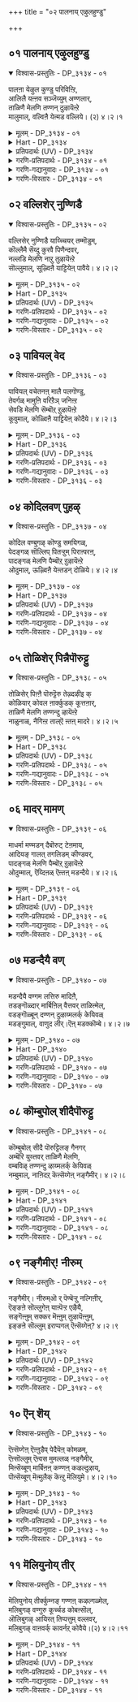 +++
title = "०२ पालनाय् एऴुलहुण्डु"

+++


## ०१ पालनाय् एऴुलहुण्डु

<details open><summary>विश्वास-प्रस्तुतिः - DP_३१३४ - ०१</summary>

पालऩा येऴुल कुण्डु परिविऩ्ऱि,  
आलिलै यऩ्ऩव सञ्जॆय्युम् अण्णलार्,  
ताळिणै मेलणि तण्णन् दुऴायॆऩ्ऱे  
मालुमाल्, वल्विऩै येऩ्मड वल्लिये। (२) ४।२।१
</details>

<details><summary>मूलम् - DP_३१३४ - ०१</summary>

पालऩा येऴुल कुण्डु परिविऩ्ऱि,  
आलिलै यऩ्ऩव सञ्जॆय्युम् अण्णलार्,  
ताळिणै मेलणि तण्णन् दुऴायॆऩ्ऱे  
मालुमाल्, वल्विऩै येऩ्मड वल्लिये। (२) ४।२।१
</details>

<details><summary>Hart - DP_३१३४</summary>

Her mother says,  
“He swallowed all the seven worlds  
and slept on a banyan leaf without any worries  
when he was a baby:  
My innocent vine-like daughter  
is fascinated with the thulasi garland  
that adorns his two feet and wants it—  
how can she get it? Surely, I must have bad karma:  
What can I do to make my daughter happy?”
</details>

<details><summary>प्रतिपदार्थः (UV) - DP_३१३४</summary>

**पालऩ् आय्** = सिऱु कुऴन्दैयाय्; **एऴ् उलगु उण्डु** = एऴुलगङ्गळैयुम् उण्डु; **परिवु इऩ्ऱि** = ऎळिदागअनायासमाग; **आलिलै** = आलन्दळिरिले; **अऩ्ऩवसम् सॆय्युम्** = उण्डदुक्कु ईडागक् किडक्कुम्; **अण्णलार्** = पॆरुमाऩिऩ्; **ताळ् इणै मेल्** = इरण्डु तिरुवडिगळिऩ् मेल्; **अणि तण्** = अणिन्द कुळिर्न्द; **अम् तुऴाय्** = अऴगिय तुळसियै; **ऎऩ्ऱे** = पॆऱ वेण्डुम् ऎऩ्ऱे; **मालुमाल्** = मयङ्गि निऩ्ऱाळ्; **मड वल्लिये** = वल्लिक् कॊडि पोऩ्ऱ ऎऩ्मगळ्; **वल्विऩैयेऩ्** = इप्पडि इवळैक् काण ऎऩ्ऩ पाबम् सॆय्देऩो ऎऩ्गिऱाळ् तायार्
</details>

<details><summary>गरणि-प्रतिपदार्थः - DP_३१३४ - ०१</summary>

पालन् आय् = हसुगूसागि, एऱ् उलहुउण्डु = ऎळुलोकगळन्नू कबळिसि, परिवु इन्ऱि = याव बगॆय कष्टवू इल्लदॆ \(ऎच्चरविल्लदन्तॆ\), आल् इलै= आलद ऎलॆय मेलॆ, अन्नवशम् = योगनिद्दॆयन्नु, शॆय्युम् = माडुत्तिरुव, अण्णलार् = स्वामिय, ताळ् इणै = ऎरडु पादगळ, मेल् अणि= मेलॆ मुडिसिद, तण् = तम्पाद, अम् = सॊबगिन, तुऴाय् ऎन्ऱे = तुलसि ऎन्तले, मालुमाल् = व्यामोहगॊळ्ळुत्ताळॆ, अय्यो, वल् विनैयेन् = कडुपापिष्ठळे, मडवल्लिये = युवकळाद मगळे. 
</details>

<details><summary>गरणि-गद्यानुवादः - DP_३१३४ - ०१</summary>

अय्यो युवकळाद मगळु, हसुगूसागि एळु लोकगळन्नु कबळिसि, याव बगॆय कष्टवू इल्लदन्तॆ आलद ऎलॆय मेलॆ योगनिद्दॆयन्नु माडुत्तिरुव स्वामिय ऎरडु पादगळ मेलॆ मुडिसिद तम्पाद सॊबगिन तुलसि ऎन्तले व्यामोहगॊण्डिद्दाळॆ. 
</details>

<details><summary>गरणि-विस्तारः - DP_३१३४ - ०१</summary>

ई तिरुवाय् मॊऴियल्लि आळ्वाररदु नायकी भाव. अवर नायकनु सर्वेश्वर. यौवन तुम्बिद सुन्दरयुवतियागि आळ्वाररु भगवन्तनल्लि अतिशयवाद व्यामोहगॊण्डिद्दारॆ. तन्न नायकनिन्द अगलि, अवनॊडनॆ मत्तॆ कूडिकॊळ्ळुवुदक्कागि हम्बलिसुत्तिद्दाळॆ ’नायकि’ अल्लदॆ, तन्न नायकन तिरुवडिगळल्लि मुडिसिद तुलसिय हारक्कागि कातरळागिद्दाळॆ.

भगवन्तनु सर्वरक्षकनष्टॆ. महाप्रळय बन्दाग ऎल्लवू सरवनाशवागदन्तॆ इडिय सृष्टियन्नॆल्ला ऒट्टागि कबळिसि, अदन्नु बीजरूपदल्लि तन्न हॊट्टॆयल्लिट्टु रक्षिसुत्तानॆ. मत्तॆ सृष्टिसमय बरुववरॆगू तानॊन्दु हसुगूसागि, निर्लिप्ततॆयिन्द, ऒन्दु आलद ऎलॆय मेलॆ मलगि योगनिद्दॆयल्लिरुत्तानॆ. इन्थ अद्भुतकारियाद भगवन्तनन्नु ऒम्मनदिन्द आश्रयिसबेकु. अवन तिरुवडिगळ प्रसादवन्नुअदर फलवागि पडॆदुकॊळ्ळबेकु. इदु आळ्वारर आशय. 

तायि हेळुत्ताळॆ- महाप्रळयदल्लि, एळुलोकगळन्नू ऒट्टागि कबळिसि, अपार जलराशियल्लि ऒन्दु आलदॆलॆयमेलॆ हसुगूसागि निद्रिसुववन तिरुवडिगळ मेलॆ अलङ्करिसिरुव तुलसियहारक्कागि युवतियाद नन्न मगळु हम्बलिसुत्तिद्दाळल्ल\! अवळ आशॆगॆ एनॆन्नोण\!
</details>

## ०२ वल्लिशेर् नुण्णिडै

<details open><summary>विश्वास-प्रस्तुतिः - DP_३१३५ - ०२</summary>

वल्लिसेर् नुण्णिडै याय्च्चियर् तम्मॊडुम्,  
कॊल्लैमै सॆय्दु कुरवै पिणैन्दवर्,  
नल्लडि मेलणि नाऱु तुऴायॆऩ्ऱे  
सॊल्लुमाल्, सूऴ्विऩै याट्टियेऩ् पावैये। ४।२।२
</details>

<details><summary>मूलम् - DP_३१३५ - ०२</summary>

वल्लिसेर् नुण्णिडै याय्च्चियर् तम्मॊडुम्,  
कॊल्लैमै सॆय्दु कुरवै पिणैन्दवर्,  
नल्लडि मेलणि नाऱु तुऴायॆऩ्ऱे  
सॊल्लुमाल्, सूऴ्विऩै याट्टियेऩ् पावैये। ४।२।२
</details>

<details><summary>Hart - DP_३१३५</summary>

Her mother says,  
“The lord dances the kuravai dance  
with cowherd girls with thin vine-like waists  
and plays mischievously with them:  
My beautiful doll-like daughter  
says that she wants the fragrant pretty thulasi garland  
that adorns his divine feet:  
I have done bad karma  
and do not realize that he is the almighty  
and his garland is not easy to get:  
What can I do?”
</details>

<details><summary>प्रतिपदार्थः (UV) - DP_३१३५</summary>

**वल्लि सेर्** = कॊडि पोऩ्ऱ; **नुण् इडै** = नुण्णिय इडैयुडैय; **आय्च्चियर् तम्मॊडुम्** = आय्च्चियर्गळोडु कूडि; **कॊल्लैमै** = वरम्बु कडन्द सॆयल्गळै; **सॆय्दु** = सॆय्दु; **कुरवै** = कुरवैक् कूत्ताडिय; **पिणैन्दवर्** = कण्णऩिऩ्; **नल् अडि मेल्** = अऴगिय तिरुवडिगळिऩ् मीदु सात्तिऩ; **अणि नाऱु** = मणम् कमऴुम्; **तुऴाय् ऎऩ्ऱे** = तिरुत्तुऴाय् ऎऩ्ऱे; **सॊल्लुमाल्** = सॊल्लुगिऱाळ्; **सूऴ् विऩैयाट्टियेऩ्** = तीविऩैयैयुडैय ऎऩ्; **पावैये** = पदुमै पोऩ्ऱ पॆण्णाऩवळ्
</details>

<details><summary>गरणि-प्रतिपदार्थः - DP_३१३५ - ०२</summary>

वल्लिशेर् = बळ्ळियन्तॆ \(बळुकुव\), नुण् = अति सण्ण, इडै = नडुवुळ्ळ, आच्चियर् तम्मॊडुम् = गॊल्लतियरॊडनॆ, कॊल्लिमै शॆय्दु = हद्दुमीरिद चेष्टॆगळन्नु माडि, कुरवै पिणैन्दवर् = रासक्रीडॆयन्नाडिदवन, नल् अडिमेल् = सॊबगिन \(ऒळ्ळॆय\) तिरुवडिगळ मेलॆ, अणि = तॊडिसिरुव \(अलङ्करिसिरुव\), नाऱु = परिमळ तुम्बिद, तुऴाय् ऎन्ऱे = तुलसि ऎन्तले, शॊल्लुम् = हेळुत्ताळॆ, आल् = अय्यो, शूळ् विनैयाट्टियेन् = अपरिमितवाद पापगळन्नु माडिदवळाद नन्न, पावैये = मगळे. 
</details>

<details><summary>गरणि-गद्यानुवादः - DP_३१३५ - ०२</summary>

अपरिमितवाद पापगळन्नु माडिदवळाद नन्न मगळु, बळ्ळियन्तॆ बळुकुव अतिसण्ण नडुवुळ्ळ गॊल्लतियरॊडनॆ हद्दु मीरिद चेष्टॆगळन्नु माडि, रासक्रीडॆयनाडिदवन ऒळ्ळॆय तिरुवडिगळ मेलॆ अलङ्करिसिरुव परिमळ तुम्बिद तुलसि ऎन्तले हेळुत्ताळॆ, अय्यो\! 
</details>

<details><summary>गरणि-विस्तारः - DP_३१३५ - ०२</summary>

इल्लि भगवन्तन श्रीकृष्णावतारद ऎरडु आश्चर्यकर प्रसङ्गगळन्नु हेळलागुत्तदॆ. 

श्रीकृष्णनु नन्दगोकुलदल्लि बॆळॆदद्दु अवनु हन्नॊन्दु वर्षवयस्सिनवरॆगॆ मात्र. अष्टरल्ले अवनु नाना अतिमानुषकार्यगळन्नु नडॆसि ऎल्लरन्नू बॆरगुगॊळिसिदनु. अवुगळल्लि, तन्न अत्याकर्षकतॆयिन्दलू, मधुरवाद वेणुनाददिन्दलू गोकुलद स्त्रीयरन्नु व्यामोहगॊळ्ळुवन्तॆ माडिद्दु. अवन वेणुनादवन्नु केळिद कूडले अवरु माडुत्तिद्द कार्यगळन्नु अल्लल्लिगे कैबिट्टु, यार अङ्कॆगू जग्गदॆ, वेणुनाद बन्द कडॆगॆ अवरॆल्लरू धाविसुत्तिद्दद्दु ऒन्दु. ऒन्दु शरत्कालद हुण्णिमॆय रात्रि सुन्दरवाद बॆळदिङ्गळल्लि तन्न मनमोहक वेणुगानदिन्द नन्दगोकुलद गॊल्लयुवतियरन्नॆल्ला आकर्षिसि, ऊर हॊरगण बयलिनल्लिसेरुवन्तॆ माडिदनु. बळिक, ऒब्बॊब्ब गॊल्लतियॊडनॆ ऒब्बॊब्ब कृष्णनागि निन्तु, आनन्ददिन्द अवरॆल्ल मैमरॆतु कुणिदाडुवन्तॆ माडि, रासक्रीडॆयन्नाडिद्दु ऎरडनॆय प्रसङ्ग. 

तायि हेळुत्ताळॆ- नन्न मगळु श्रीकृष्णावतारियागि आश्चर्यकर कार्यगळन्नु नडॆसिद सर्वेश्वरनल्लि अतिशयवागि व्यामोहगॊण्डिद्दाळॆ. अवन पवित्रतिरुवडिगळिगॆ मुडिसिरुव परिमळ तुम्बिद तुलसिय हारक्कागि परितपिसुत्तिद्दाळॆ, अय्यो.
</details>

## ०३ पावियल् वेद

<details open><summary>विश्वास-प्रस्तुतिः - DP_३१३६ - ०३</summary>

पावियल् वचेतनऩ् मालै पलगॊण्डु,  
तेवर्गळ् मामुऩि वरिऱैञ् जनिऩ्ऱ  
सेवडि मेलणि सॆम्बॊऱ् ऱुऴायॆऩ्ऱे  
कूवुमाल्, कोळ्विऩै याट्टियेऩ् कोदैये। ४।२।३
</details>

<details><summary>मूलम् - DP_३१३६ - ०३</summary>

पावियल् वचेतनऩ् मालै पलगॊण्डु,  
तेवर्गळ् मामुऩि वरिऱैञ् जनिऩ्ऱ  
सेवडि मेलणि सॆम्बॊऱ् ऱुऴायॆऩ्ऱे  
कूवुमाल्, कोळ्विऩै याट्टियेऩ् कोदैये। ४।२।३
</details>

<details><summary>Hart - DP_३१३६</summary>

Her mother says,  
“He measured the world with his feet  
as the gods and the wise sages worshiped him,  
chanting the Vedas and adorning him with many fresh garlands:  
My daughter, wearing a garland in her hair,  
worries and says, ‘Get me the pure thulasi garland  
precious as gold that adorns the divine feet of the highest lord:’  
I have done bad karma to see my daughter worry like this:  
What can I do?”
</details>

<details><summary>प्रतिपदार्थः (UV) - DP_३१३६</summary>

**पा इयल्** = सन्दङ्गळुडऩ् कूडिऩ; **वेद नल्** = वेदङ्गळागिऱ नल्ल; **पल मालै कॊण्डु** = पल मालैगळैक् कॊण्डु; **तेवर्गळ् मा मुऩिवर्** = तेवर्गळुम् मुऩिवर्गळुम्; **इऱैञ्ज** = तुदिक्कुम्बडि उलगळन्द पॆरुमाऩै; **निऩ्ऱ** = निऩ्ऱ; **सेवडिमेल्** = तिरुवडिगळिऩ् मेल्; **अणि सॆम्** = अणिन्द सिवन्द; **पॊऩ्** = पॊऩ् पोऩ्ऱ; **तुऴाय् ऎऩ्ऱे** = तिरुत्तुऴाय् ऎऩ्ऱु; **कूवुमाल् कोळ्** = सॊल्लिये कूवुगिऩ्ऱाळ्; **विऩैयाट्टियेऩ्** = वलिय पाबत्तैप् पण्णिऩवळाऩ; **कोदैये** = ऎऩ्ऩुडैय सिऱन्द कून्दलैयुडैय पॆण्
</details>

<details><summary>गरणि-प्रतिपदार्थः - DP_३१३६ - ०३</summary>

पा इयल् = गानक्कॆ हॊन्दिकॊण्डिरुव \(छन्दो बद्धवाद\), वेदम् = वेदगळ, नल् पलमालै = उत्तमवाद हलवारु मालॆगळन्नु, कॊण्डु = बळसुत्ता, शेवर् हळ् = देवतॆगळु, मामुनिवर् = महर्षिगळू, इऱैञ्ज निन्ऱ = स्तुतिसुत्तिरुववन, शे अडि मेल् = सुन्दरवाद तिरुवडिगळ मेलॆ, अणि = मुडिसिरुव, शॆम् पॊन् = अपरञ्जि चिन्नदन्थ, तुऴाय् ऎन्ऱे = तुलसि ऎन्तले, कूवुम् = कूगिहेळुत्ताळॆ, आल् = अय्यो, कोळ् विनैयाट्टियेन् = प्रबल पापगळन्नु माडिदवळाद नन्न, कोदैये = \(सुन्दरवाद कूदलुळ्ळ\) मगळे. 
</details>

<details><summary>गरणि-गद्यानुवादः - DP_३१३६ - ०३</summary>

गानक्कॆ हॊन्दिकॊण्डिरुव \(छन्दोबद्धवाद\) वेदगळ उत्तमवाद हलवारु मालॆगळन्नु बळसिकॊण्डु, देवतॆगळू महर्षिगळू स्तुतिसुत्तिरुववन सुन्दरवाद तिरुवडिगळ मेलॆ मुडिसिरुव अपरञ्जि चिन्नदन्थ तुलसि ऎन्तले, प्रबलपातकगळन्नु माडिदवळाद नन्न मगळु \(सुन्दरवाद तलॆगूदलुळ्ळवळु\) कूगुत्ताळल्ल, अय्यो. 
</details>

<details><summary>गरणि-विस्तारः - DP_३१३६ - ०३</summary>

सर्वेश्वरनु पाल्गडलल्लि शेषनन्नु हासुगॆयागि माडिकॊण्डु, लक्ष्मीदेवियिन्द नित्यकैङ्कर्य माडिसिकॊण्डु पवडिसिरुव विभवावतारिय विवरणॆ इल्लि बरुत्तदॆ. 

तायि हेळुत्ताळॆ- सुन्दरवाद उद्दवाद तलॆगूदलुळ्ळ नन्न ऎळॆय हरॆयद मगळु ब्रह्मादि देवतॆगळिन्द नारदादि महर्षिगळिन्दलू प्रतिदिनवू पूजिसि स्तुतिसल्पडुव सर्वेश्वरन तिरुवडिगळिगॆ समर्पिसिरुव तुलसिय हारबेकॆन्दु परितपिसुत्तिद्दाळॆ, अय्यो.
</details>

## ०४ कोदिलवण् पुहऴ्

<details open><summary>विश्वास-प्रस्तुतिः - DP_३१३७ - ०४</summary>

कोदिल वण्बुगऴ् कॊण्डु समयिगळ्,  
पेदङ्गळ् सॊल्लिप् पितऱ्ऱुम् पिराऩ्परऩ्,  
पादङ्गळ् मेलणि पैम्बॊऱ् ऱुऴायॆऩ्ऱे  
ओदुमाल्, ऊऴ्विऩै येऩ्तडन् दोळिये। ४।२।४
</details>

<details><summary>मूलम् - DP_३१३७ - ०४</summary>

कोदिल वण्बुगऴ् कॊण्डु समयिगळ्,  
पेदङ्गळ् सॊल्लिप् पितऱ्ऱुम् पिराऩ्परऩ्,  
पादङ्गळ् मेलणि पैम्बॊऱ् ऱुऴायॆऩ्ऱे  
ओदुमाल्, ऊऴ्विऩै येऩ्तडन् दोळिये। ४।२।४
</details>

<details><summary>Hart - DP_३१३७</summary>

Her mother says,  
“My daughter who has beautiful round arms says always,  
‘Bring me the fresh thulasi garland  
precious as gold on the feet of the highest lord  
whose devotees praise his faultless fame,  
prattling on about the many differences that other religions have:’  
I have done bad karma: What can I do?”
</details>

<details><summary>प्रतिपदार्थः (UV) - DP_३१३७</summary>

**कोदु इल** = कुऱ्ऱमऱ्ऱ; **वण् पुगऴ्** = सिऱन्द कुणङ्गळै; **कॊण्डु** = कॊण्डु; **समयिगळ्** = समयवादिगळ्; **पेदङ्गळ्** = ताम्दाम् पऱ्ऱिय कुणङ्गळिऩ्; **सॊल्लि** = एऱ्ऱङ्गळैच् चॊल्लि; **पितऱ्ऱुम् पिराऩ्** = पितऱ्ऱुम्बडियाग उळ्ळ पिराऩाऩ; **परऩ्** = परम पुरुषऩिऩ्; **पादङ्गळ् मेल्** = तिरुवडिगळिऩ् मेल्; **अणि** = अणिन्द अऴगिय; **पैम् पॊऩ्** = पसुम्बॊऩ्बोल् विरुम्बत्तक्क; **तुऴाय् ऎऩ्ऱे** = तिरुत्तुऴाय् ऎऩ्ऱे; **ओदुमाल्** = सॊल्लुगिऩ्ऱाळ्; **ऊऴ् विऩैयेऩ्** = पॆरुम्बावत्तै युडैयवळाऩ ऎऩ्; **तडन् दोळिये** = पॆरुन् दोळ्गळै उडैय ऎऩ् पॆण्
</details>

<details><summary>गरणि-प्रतिपदार्थः - DP_३१३७ - ०४</summary>

कोदु इल् = कॊरतॆये इल्लद, वण् = विलक्षणवाद, पुहऴ् = गुणकीर्तिगळन्नु, कॊण्डु = ऎत्तिकॊण्डु, शमयिहळ् = \(विविधामतानुयायिगळु, पेदङ्गळ् शॊल्लि= \(विधविधवागि\) भेदगळन्नु कल्पिसिकॊण्डु हेळि, पिदट्रुम् = वदरुत्तिरुव \(वटगुट्टुव\), पिरान् = सर्वेश्वरनाद, परन् = परदल्लिरुववन, पादङ्गळ् = पादगळ, मेल् = मेलॆ, अणि = अलङ्कृतवागिरुव, पै = सुन्दरवाद पॊन् = चिन्नदन्थ, तुऴाय् = तुलसि, ऎन्ऱे = ऎन्तले, ओदुम् = पठिसुत्ताळॆ, आल् = अय्यो, ऊऴ् विनैयेन् = मितियिल्लद पापिष्ठळाद नन्न, तड तोऴिये = उद्दनाद तोळुगळुळ्ळवळे. 
</details>

<details><summary>गरणि-गद्यानुवादः - DP_३१३७ - ०४</summary>

कॊरतॆये इल्लद अद्वितीयवाद गुणकीर्तिगळन्नु ऎत्तिकॊण्डु मतानुयायिगळु भेदगळन्नु कल्पिसिकॊण्डु वटगुट्टुव परात्परन पादगळ मेलॆ अलङ्कृतवाद चिन्नदन्तॆ सुन्दरवाद तुलसि ऎन्तले ओदुत्तिद्दाळॆ, अय्यो, मितिमीरिद पापिष्ठळाद नन्न उद्दनाद तोळुगळुळ्ळवळे. 
</details>

<details><summary>गरणि-विस्तारः - DP_३१३७ - ०४</summary>

कॊरतॆये इल्लद अद्वितीयवाद गुणकीर्तिगळन्नु ऎत्तिकॊण्डु मतानुयायिगळु भेदगळन्नु कल्पिसिकॊण्डु वटगुट्टुवपरात्परन पादगळ मेलॆ अलङ्कृतवाद चिन्नदन्तॆ सुन्दरवाद तुलसि ऎन्तले ओदुत्तिद्दाळॆ, अय्यो, मितिमीरिद पापिष्ठळादनन्नु उद्दनाद तोळुगळुळ्ळवळे. 

इल्लि भगवन्तन ’परत्व’द विषयवन्नु ऎत्तिकॊळ्ळलागिदॆ. परदल्लिरुव सर्वेश्वरनु परिशुद्धनु, परिपूर्णनु मत्तु सर्वरक्षकनु. अवन गुणगळु असङ्ख्यातवादवु, कीर्ति अपारवादद्दु. 

बेरॆबेरॆ मतगळन्नु अनुसरिसुव भूलोकवासिगळु आ सर्वेश्वरन कळङ्करहितवाद गुणकीर्तिगळन्नु तम्म मतबोधॆगॆ तक्कन्तॆ बण्णकट्टि, भेदगळन्नु कल्पिसिकॊण्डु वाग्वाद माडुत्तारॆ. आ मूलक तम्म मतवे हॆच्चॆन्दू, तम्म वादवे सरियॆन्दू, कॊच्चिकॊळ्ळुत्तारॆ. याव मतानुयायि एने हेळलि भगवन्तनु मात्र निष्कळङ्कनाद, परिपूर्णनाद सर्वेश्वरनॊब्बने. 

तायि हेळुत्ताळॆ- याव रीतियलू कॊरतॆयिल्लद गुणपरिपूर्णनाद परात्परनाद सर्वेश्वरन पादगळन्नु अलङ्करिसिरुव तुलसिय हारक्कागि उद्दनाद तोळुगळु सुन्दरियाद नन्न मगळु आशिसि कॊरगुत्ताळल्ल, नानॆन्थ कडुपापि\! अदन्नु अवळिगॆ ऒदगिसि कॊडलारॆनल्ल\!
</details>

## ०५ तोळिशेर् पिन्नैपॊरुट्टु

<details open><summary>विश्वास-प्रस्तुतिः - DP_३१३८ - ०५</summary>

तोळिसेर् पिऩ्ऩै पॊरुट्टॆरु तेऴ्दऴीइ क्  
कोळियार् कोवल ऩार्क्कुडक् कूत्तऩार्,  
ताळिणै मेलणि तण्णन्दु ऴायॆऩ्ऱे  
नाळुनाळ्, नैगिऩ्ऱ ताल्ऎ ऩ्तऩ् मादरे। ४।२।५
</details>

<details><summary>मूलम् - DP_३१३८ - ०५</summary>

तोळिसेर् पिऩ्ऩै पॊरुट्टॆरु तेऴ्दऴीइ क्  
कोळियार् कोवल ऩार्क्कुडक् कूत्तऩार्,  
ताळिणै मेलणि तण्णन्दु ऴायॆऩ्ऱे  
नाळुनाळ्, नैगिऩ्ऱ ताल्ऎ ऩ्तऩ् मादरे। ४।२।५
</details>

<details><summary>Hart - DP_३१३८</summary>

Her mother says,  
“My lovely daughter worries every day and says,  
‘He fought and conquered seven bulls  
for the sake of embracing the arms of Nappinnai:  
He grazes the cows and he dances the Kudakuthu dance:  
Bring me the beautiful fresh thulasi garland on the feet of the lord:’”
</details>

<details><summary>प्रतिपदार्थः (UV) - DP_३१३८</summary>

**ऎऩ् तऩ् मादरे** = ऎऩदु पॆण्बिळ्ळै; **तोळि** = तऩ् तोळ्गळुक्कु ऒत्तबडि इरुक्कुम्; **पिऩ्ऩै** = नप्पिऩ्ऩैयै; **पॊरुट्टु** = अडैयुम् पॊरुट्टु; **ऎरुदु एऴ्** = एऴु ऎरुदुगळैयुम्; **तऴी इक्कोळियार्** = तऴुविक्कॊण्डवरुम्; **कोवलऩार्** = आयर् कुलत्तिल् अवतरित्तवरुम्; **कुडक्कूत्तऩार्** = कुडक्कूत्ताडिऩवरुमाऩ कण्णऩिऩ्; **ताळ् इणै मेल्** = तिरुवडिगळिऩ् मेल्; **अणि तण्** = अणिन्द कुळिर्न्द; **अम् तुऴाय् ऎऩ्ऱे** = तिरुत्तुऴाय् ऎऩ्ऱे सॊल्लि; **नाळुम् नाळ्** = नाळुक्कु नाळ्; **नैगिऩ्ऱदाल्** = वरुन्दुगिऩ्ऱाळ्
</details>

<details><summary>गरणि-प्रतिपदार्थः - DP_३१३८ - ०५</summary>

तोळि = \(सुन्दरवाद\) उद्दनाद तोळुगळुळ्ळवळू, शेर् = सौन्दर्यदिन्द कूडिदवळू आद, पिन्नैपॊरुट्टु = नप्पिन्नैदेविगोस्करवागि, ऎरुदु एऴ् = एळु गूळिगळन्नु, तऴिइकोळियार् = अडगिसिद शक्तियुळ्ळवनू, कोवलनार् = गोवळनादवनू \(गोवळनागि अवतरिसिदवनू\), कुडम् कूत्तनार् = कॊडद कुणितवन्नाडिदवनू, आद श्रीकृष्णावतारिय, ताळ् इणै = ऎरडु पादगळ, मेल् = मेलॆ, अणि = अलङ्कृतवाद, तण्= तम्पाद, अम् = सुन्दरवाद, तुऴाय् ऎन्ऱे = तुलसि ऎन्नुत्तले, नाळुम् नाळ् = प्रतिदिनवू, नैहिरदु = कॊरगुत्तिद्दाळॆ, आल् = अय्यो, ऎन् तन् मादरे = नन्न मगळे. 
</details>

<details><summary>गरणि-गद्यानुवादः - DP_३१३८ - ०५</summary>

उद्दवाद तोळुगळुळ्ळ सुन्दरियाद नप्पिन्नैदेविगोस्करवागि एळु गूळिगळन्नु अडगिसिद समर्थनादवनू, गोवळनागि अवतरिसिदवनू, कॊडद कुणितवन्नाडिदवनू आद श्रीकृष्णावतारिय ऎरडु पादगळ मेलॆ अलङ्कृतवाद तम्पाद मत्तु सुन्दरवाद तुलसि ऎन्नुत्तले दिनदिनवू नन्न मगळु कॊरगुत्ताळल्ल.
</details>

<details><summary>गरणि-विस्तारः - DP_३१३८ - ०५</summary>

इल्लि भगवन्तन लीलावतारद विषयवन्नु ऎत्तिकॊळ्ळलागिदॆ. भगवन्तन अवतारगळल्लि, मानुष मत्ति अतिमानुष लीलॆगळल्लि परिपूर्णनॆन्दु व्यक्तपडिसिद श्रीकृष्णावतारवन्नु कुरितु हेळलागुत्तदॆ. 

“तोळि शेर् नप्पिन्नै पॊरुट्टु ऎरुदेऴ् तऴी इक्कोळियार्” – श्रीकृष्णनु नप्पिन्नैदेवियन्नु मदुवॆयाद विषयविदु. गोवळकुलद कुम्भनॆम्ब राजनु तानु साकि कॊब्बिसिद्द एळु गूळिगळन्नु ऒब्बने ऎदुरिसि यारु अवुगळन्नु कट्टिहाकुवनो अवनिगॆ तन्न एकैकपुत्रियू परमसुन्दरियू आद सत्यॆ \(नप्पिन्नै\) ऎम्बवळन्नु कॊट्टु मदुवॆ माडिकॊडुवुदागि फणतॊट्टिद्दनु. श्रीकृष्णनिगॆ ई विषय तिळियितु. कूडले अवनु अल्लिगॆ होगि, एळुगूळिगळन्नू ऒब्बने ऎदुरिसि, अवुगळन्नडगिसि, कट्टिहाकिदनु. मत्तु सत्यॆयन्नु मदुवॆयादनु. भगवन्तन सामर्थ्यक्कॆ ऎणॆयुण्टॆ? 

“कोवलनार्, कुडाक्कूत्तनार्” – भगवन्तनु देवकि वसुदेवरिगॆ नीडिद वरक्कॆ फलवागि, गोवळकुलदल्लि, अवर मगनागि हुट्टिदनु. अवनु चिक्कन्दिनल्लि नानालीलाविनोदगळिन्द गोवळकुलक्के अच्चुमॆच्चादनु. कॊडद कुणितवन्नाडुवुदरल्लि तानु अद्वितीय चतुरनू चमत्कारियू ऎन्दु आडि तोरिसि, अवरन्नॆल्ला बॆरगुगॊळिसिदनु. 

तायि हेळुत्ताळॆ- गोवळनागि हुट्टि, कॊडद कुणितदल्लि साटियिल्लदवनु ऎनिसिकॊण्ड, कॊब्बि बॆळॆद एळु गूळिगळन्नू ऒब्बने ऎदुरिसि अवुगळन्नडगिसिद परमसमर्थनाद श्रीकृष्णावतारियाद भगवन्तन तिरुवडिगळ मेलॆ मुडिसिरुव तम्पाद सॊबगिन तुलसिगागि दिनदिनवू ऎडॆबिडदन्तॆ हम्बलिसुत्ता नन्न मगळु कृशळागिद्दाळल्ल?
</details>

## ०६ मादर् मामण्

<details open><summary>विश्वास-प्रस्तुतिः - DP_३१३९ - ०६</summary>

माधर्मा मण्मडन् दैबॊरुट् टेऩमाय्,  
आदियङ् गालत् तगलिडम् कीण्डवर्,  
पादङ्गळ् मेलणि पैम्बॊऱ् ऱुऴायॆऩ्ऱे  
ओदुम्माल्, ऎय्दिऩळ् ऎऩ्तऩ् मडन्दैये। ४।२।६
</details>

<details><summary>मूलम् - DP_३१३९ - ०६</summary>

माधर्मा मण्मडन् दैबॊरुट् टेऩमाय्,  
आदियङ् गालत् तगलिडम् कीण्डवर्,  
पादङ्गळ् मेलणि पैम्बॊऱ् ऱुऴायॆऩ्ऱे  
ओदुम्माल्, ऎय्दिऩळ् ऎऩ्तऩ् मडन्दैये। ४।२।६
</details>

<details><summary>Hart - DP_३१३९</summary>

Her mother says,  
“My lovely daughter has fallen in love with him and says always,  
‘When an Asuran took the beautiful earth goddess and hid her,  
the lord in ancient times took the form of a boar,  
split open the wide earth and brought her back:  
Bring me the fresh thulasi garland as precious as gold on the feet of the lord:’”
</details>

<details><summary>प्रतिपदार्थः (UV) - DP_३१३९</summary>

**मा मादर्** = सिऱन्द अऴगुडैय; **मण् मडन्दै पॊरुट्टु** = पूमिप् पिराट्टिक्काग; **एऩमाय् आदि** = वराहमाय् अवतरित्तु; **अङ्गालत्तु** = मुऩ्ऩॊरुगालत्तिल्; **अगल् इडम्** = परन्दु विरिन्द पूमण्डलत्तै; **कीण्डवर्** = अण्डत्तिलिरुन्दु कीण्डु ऎडुत्तुवन्द; **पादङ्गळ् मेल्** = पॆरुमाऩिऩ् पादङ्गळिऩ् मेल्; **अणि पैम् पॊऩ्** = अणिन्द अऴगिय पॊऩ् पोऩ्ऱ; **तुऴाय् ऎऩ्ऱे** = तिरुत्तुऴाय् ऎऩ्ऱे; **ओदुम् माल्** = सॊल्लुम्बडियाऩ पिरमत्तै; **ऎय्दिऩळ् ऎऩ् तऩ्** = अडैन्दाळ् ऎऩ्ऩुडैय; **मडन्दैये** = पॆण्बिळ्ळै
</details>

<details><summary>गरणि-प्रतिपदार्थः - DP_३१३९ - ०६</summary>

मादर् = सुन्दरियाद, मा मण् = विस्तारवाद भूमियॆम्ब, मडन्दै पॊरुट्टु = श्रीमतिगोस्कर, एनम् आय् = महावराहनागि, आदि = आदियल्लि, अम् कालत्तु = सुन्दरवाद कालदल्लि, अहल् इडम् = विस्तारवाद भूमण्डलवन्नु, कीण्डवर् = हिडिदु ऎत्तिदवन, पादङ्गळ्मेल् = पादगळ मेल् = पादगळ मेलॆ, अणि = अलङ्कृतवाद, प्पॆपॊन् तुऴाय् ऎन्ऱे = चिन्नदन्तॆ सुन्दरवाद \(आकर्षकवाद\) तुलसि ऎन्तले, ओदुम् = हेळुवन्थ, माल्= व्यामोहवन्नु, ऎय्दिनळ् = हॊन्दिदळु. ऎन् तन् = नन्न, मडन्दैये = मगळे. 
</details>

<details><summary>गरणि-गद्यानुवादः - DP_३१३९ - ०६</summary>

सुन्दरियाद श्रेष्ठळाद भूमियॆम्ब श्रीमतिगोस्कर आदियल्लिसुन्दरवाद कालदल्लि महावराहनागि, विस्तारवाद भूमण्डलवन्नु हिडिदु ऎत्तिदवन पादगळ मेलॆ अलङ्कृतवाद चिन्नदन्तॆ सुन्दरवू आकर्षकवू आद तुलसि ऎन्तले हेळुत्तिरुवन्थ व्यामोहवन्नु नन्न मगळु हॊन्दिदळु. 
</details>

<details><summary>गरणि-विस्तारः - DP_३१३९ - ०६</summary>

इल्लि सर्वेश्वरन मत्तॊन्दु अवतारवन्नु कुरितु हेळलागुत्तदॆ. 

हिन्दॆ, ऒन्दु कालदल्लि, हिरण्याक्षनॆम्ब राक्षसनु भूमियन्नु अपहरिसिकॊण्डु, विस्तारवाद कडलल्लि मुळुगि ऎल्लियो अडगिकॊण्डनु. भगवन्तनु आ भूदेवियन्नु रक्षिसुवुदक्कागि, महावराहनागि अवतरिसि, घुडिघुडिसुत्ता नीरिनल्लि नुग्गि, अडगिकॊण्डिद्द हिरण्याक्षनन्नु तन्न कोरॆहल्लिनिन्द सीळिहाकि, नीरिनल्लि अडगिद्द भूमियन्नु हिडिदु मेलक्कॆत्ति अदन्नु अदर स्थळदल्लि निल्लिसिदनु. आग ब्रह्मादि देवतॆगळु अल्लिगॆ बन्दु, दिव्यवाद तुलसियिन्द स्वामिय तिरुवडिगळन्नु अर्चिसि स्तुतिसिदरु. 

तायि हेळुत्ताळॆ- हिन्दॆ, ऒन्दु ऒळ्ळॆय कालदल्लि भूदेवियु नीरिनल्लि अडगि होगिद्दाग, भगवन्तनु महावराहनागि अवतरिसि, तन्न कोरॆहल्लिनिन्द भूदेवियन्नु मेलक्कॆत्तिदनु. अवन पादगळिगॆ मुडिसिद दिव्यवाद तुलसिगागि नन्न मगळु व्यामोहगॊण्डु कातरगॊण्डिद्दाळॆ अय्यो. 

“अहलिडम् कीण्डवर्” – ऎम्बल्लि, “अहल् इडम्” – विशालवाद स्थळवन्नु, ऎन्दरॆ, ऎदॆयन्नु,”कीण्डवर्’ – सीळिदवन – ऎन्दू अर्थमाडबहुदु ऎनिसुत्तदॆ.
</details>

## ०७ मडन्दैयै वण्

<details open><summary>विश्वास-प्रस्तुतिः - DP_३१४० - ०७</summary>

मडन्दैयै वण्गम लत्तिरु मादिऩै,  
तडङ्गॊळ्दार् मार्बिऩिल् वैत्तवर् ताळिऩ्मेल्,  
वडङ्गॊळ्बून् दण्णन् दुऴाय्मलर्क् केयिवळ्  
मडङ्गुमाल्, वाणुद लीर्।ऎऩ् मडक्कॊम्बे। ४।२।७
</details>

<details><summary>मूलम् - DP_३१४० - ०७</summary>

मडन्दैयै वण्गम लत्तिरु मादिऩै,  
तडङ्गॊळ्दार् मार्बिऩिल् वैत्तवर् ताळिऩ्मेल्,  
वडङ्गॊळ्बून् दण्णन् दुऴाय्मलर्क् केयिवळ्  
मडङ्गुमाल्, वाणुद लीर्।ऎऩ् मडक्कॊम्बे। ४।२।७
</details>

<details><summary>Hart - DP_३१४०</summary>

Her mother says,  
“The lord keeps beautiful Lakshmi on a lotus  
on his wide chest that is adorned with thulasi garlands:  
My daughter lovely as a vine is fascinated with him  
and longs for the fresh thulasi garland on his feet:  
O girls with shining foreheads, see my beautiful daughter!”
</details>

<details><summary>प्रतिपदार्थः (UV) - DP_३१४०</summary>

**वाळ्** = ऒळि पॊरुन्दिय; **नुदलीर्!** = नॆऱ्ऱियैयुडैय पॆण्गळे!; **ऎऩ् मडक्कॊम्बे** = इळङ्गॊडि पोऩ्ऱ ऎऩ् पॆण्; **मडन्दैयै** = इळमैप् परुवमुळ्ळ; **वण् कमल** = अऴगिय तामरैप्पूविल्; **तिरुमादिऩै** = पिऱन्द तिरुमगळै; **तडम् कॊळ् तार्** = मालैयणिन्द परन्द; **मार्बिऩिल्** = मार्बिले; **वैत्तवर्** = वैत्तिरुक्कुम् पॆरुमाऩिऩ्; **ताळिऩ्मेल्** = तिरुवडिगळिऩ् मेल्; **वडम् कॊळ्** = तॊडुक्कप्पट्टदुम् अऴगियदुमाऩ; **पूम् तण् अम् तुऴाय्** = कुळिर्न्द तिरुत्तुऴाय्; **मलर्क्के इवळ्** = मलर्गळुक्के इवळ्; **मडङ्गुमाल्** = सुरुण्डु विऴुगिऩ्ऱाळ्
</details>

<details><summary>गरणि-प्रतिपदार्थः - DP_३१४० - ०७</summary>

मडन्दैयै = युवतियाद, वण् = सुन्दरवाद, कमलम् = कमलदल्लि हुट्टिद, तिरुमादिनै = श्रीदेवियन्नु, तडम् कॊळ् = विशालवाड, तार् मार्बिनिल् = मालॆयन्नु धरिसिरुव ऎदॆयल्लि, वैत्त = इट्टुकॊण्ड ताळ् इणै मेल् = ऎरडु पादगळ मेलॆ, वडम् कॊळ् = अलङ्कृतवाद, पू = सुन्दरवाद, तण् अम् तुऴाय्मलर् क्के = तम्पाद मत्तु सॊबगिन तुलसिय हूविगागि, इवळ् = इवळु, मडङ्गुम् आल् = सॊरगिहोगुत्ताळॆ अय्यो, वाळ् नुदलीर् = हॊळपुळ्ळ नॆत्तियुळ्ळवरे, ऎन् = नन्न, मडक्कॊम्बे = मुग्धबालकिये. 
</details>

<details><summary>गरणि-गद्यानुवादः - DP_३१४० - ०७</summary>

हॊळपुळ्ळ नॆत्तियवरे, नन्न मुग्धबालकियाद इवळु युवतियाद, सुन्दरवाद कमलदल्लि हुट्टिद श्रीदेवियन्नु विशालवाद, मालॆयन्नु धरिसिद, ऎदॆयल्लि इट्टुकॊण्ड ऎरडु पादगळ मेलॆ अलङ्कृतवाद सुन्दरवाद तम्पाद मत्तु सॊबगिन तुलसिय हूविगागि सॊरगिहोगुत्तिद्दाळॆ, अय्यो. 
</details>

<details><summary>गरणि-विस्तारः - DP_३१४० - ०७</summary>

समुद्रमथनद कालदल्लि पाल्गडलल्लि कमलदल्लि उद्भविसिद श्रीदेवियु वरिसि मदुवॆयाद विषयवन्नु कुरित सूचनॆ इल्लिदॆ. 

परस्पर विरोधिगळाद देवासुररन्नु कूडिसि, अवरिन्द पाल्गडलन्नु भगवन्तनु कडॆयिसिदाग, मुख्यवागि बेकागिद्द अमृतवल्लदॆ, बेरॆ अनेक अपरूप वस्तुगळु उद्भविसिदवु. आग, कमलद हूविनल्लि लक्ष्मीदेवियू उद्भविसिदळु. अल्लि नॆरॆदिद्द ऎल्लरल्लू अत्यन्त सुन्दरनू, सकलगुणलक्षण सम्पन्ननू आद महाविष्णुवन्नु \(श्रीमन्नारायणनन्नु\) लक्ष्मीदेवि वरिसिदळु. अदक्कॆ तक्कन्तॆ, स्वामियु आकॆयन्नु अत्यन्त प्रेमदिन्द तन्न वक्षस्थलदल्ले इरिसिकॊण्डनु.

तायि हेळुत्ताळॆ- मातॆयरे, मुग्धळाद नन्न मगळु लक्ष्मीपतियाद श्रीमन्नारायणन पादगळ मेलॆ अलङ्कृतवागिरुव परिमळ पुष्पगळिन्द तुम्बिद तुलसिगागि सॊरगि होगुत्तिद्दाळॆ, अय्यो\!
</details>

## ०८ कॊम्बुपोल् शीदैपॊरुट्टु

<details open><summary>विश्वास-प्रस्तुतिः - DP_३१४१ - ०८</summary>

कॊम्बुबोल् सीदै पॊरुट्टिलङ् गैनगर्  
अम्बॆरि युय्त्तवर् ताळिणै मेलणि,  
वम्बविऴ् तण्णन्दु ऴाय्मलर्क् केयिवळ्  
नम्बुमाल्, नाऩिदऱ् कॆऩ्सॆय्गेऩ् नङ्गैमीर्। ४।२।८
</details>

<details><summary>मूलम् - DP_३१४१ - ०८</summary>

कॊम्बुबोल् सीदै पॊरुट्टिलङ् गैनगर्  
अम्बॆरि युय्त्तवर् ताळिणै मेलणि,  
वम्बविऴ् तण्णन्दु ऴाय्मलर्क् केयिवळ्  
नम्बुमाल्, नाऩिदऱ् कॆऩ्सॆय्गेऩ् नङ्गैमीर्। ४।२।८
</details>

<details><summary>Hart - DP_३१४१</summary>

Her mother says,  
“My daughter longs for the fresh beautiful thulasi garland  
that spreads fragrance and adorns the feet  
of him who shot his arrows and burnt Lanka for his wife Sita, beautiful as a vine:  
O lovely girls, I am worried: What can I do?”
</details>

<details><summary>प्रतिपदार्थः (UV) - DP_३१४१</summary>

**कॊम्बु पोल्** = वञ्जिक् कॊम्बु पोऩ्ऱ; **सीदै पॊरुट्टु** = सीदैक्काग; **इलङ्गै नगर्** = इलङ्गै नगरिल्; **अम्बु ऎरि** = नॆरुप्पैच् चॊरियुम् अम्बै; **उय्त्तवर्** = सॆलुत्तिऩ इरामबिराऩिऩ्; **ताळ् इणै मेल्** = तिरुवडिगळिऩ् मेल्; **अणि वम्बु** = अणिन्द मणम् कमऴुम्; **अविऴ् तण् अम् तुऴाय्** = मलर्गिऩ्ऱ तिरुत्तुऴाय्; **मलर्क्के इवळ्** = मलर्गळुक्के इवळ्; **नम्बुमाल्** = विरुप्पमुडैयवळाग इरुक्किऱाळ्; **नाऩ् इदऱ्कु** = इदऱ्कु नाऩ्; **ऎऩ् सॆय्गेऩ्?** = ऎऩ् सॆय्वेऩ्?; **नङ्गैमीर्!** = पॆण्मणिगळे!
</details>

<details><summary>गरणि-प्रतिपदार्थः - DP_३१४१ - ०८</summary>

कॊम्बुपोल् = बळ्ळिय हागॆ, इरुव, सीदै पॊरुट्टु = सीतॆगोस्कर, इलङ्गै नहर् = लङ्कापट्टणक्कॆ, अम्बु ऎरि = बॆङ्किय बाणगळन्नु, उय् त्तवर् = प्रयोगिसिदवर, ताळ् इणै मेल् = ऎरडु पादगळ मेलॆ, अणि = मुडिसिरुव, वम्बु अविऴ् = परिमळवन्नु अरळिसुव, तण् अम् तुऴाय् मलर् क्के = तम्पाद मत्तु सॊबगिन तुलसिय हूविगागिये, इवळ् नम्बम् = इवळु आशिसुत्ताळॆ, आल् = अय्यो, नान् = नानु, इदऱ् कु = इदक्कॆ, ऎन् शॆय् हेन् = एनु माडलि, नङ्गै मीर् = सुदतियरे. 
</details>

<details><summary>गरणि-गद्यानुवादः - DP_३१४१ - ०८</summary>

बळ्ळिय हागॆ इरुव सीतॆगोस्करवागि लङ्कापट्टणक्कॆ बॆङ्किय बाणगळन्नु प्रयोगिसिदवर ऎरडु पादगळ मेलॆ अलङ्कृतवागिरुव तम्पाद मत्तु सॊगसाद परिमळवन्नु हरडुव तुलसिय हॊगळिगागिये इवळु आशिसुत्ताळॆ, अय्यो\! इदक्कॆ नानेनु माडलि सुदतियरे. 
</details>

<details><summary>गरणि-विस्तारः - DP_३१४१ - ०८</summary>

भगवन्तन श्रीरामावतारद विषयवन्नु इल्लि ऎत्तिकॊळ्ळलागिदॆ. 

क्षत्रिय वंशदल्लि श्रीरामनु सामान्य मानवनागि अवतरिसि, तन्न बिल्गारिकॆयिन्दलू तोळ्बलदिन्दलू मूरुलोकगळन्नू महापराक्रमि ऎनिसिद रावणासुरन समृद्धवू सुन्दरवू आद लङ्कापट्टणवन्नु सुट्टु बूदिमाडिदनु. अदु रावणनु माडिद महापराधवाद सीतापहरणक्कागि. 

तायि हेळुत्ताळॆ- बळ्ळियन्तॆ कोमलळाद सीतादेविगोस्करवागि बॆङ्किय बाणगळिन्द दुर्बेध्यवाद लङ्कापट्टणवन्नु सुट्टु बूडिमाडिद श्रीरामावतारिय तिरुवडिगळ मेलॆ मुडिसिरुव परिमळ् तुम्बिद तुलसिगागि नन्नमगळु आशिसुत्ताळल्ल\! अय्यो, नानेनु माडलि? अदु अवळिगॆ लभिसुवुदे?
</details>

## ०९ नङ्गैमीर्\! नीरुम्

<details open><summary>विश्वास-प्रस्तुतिः - DP_३१४२ - ०९</summary>

नङ्गैमीर्। नीरुम्ऒ र् पॆण्बॆऱ्ऱु नल्गिऩीर्,  
ऎङ्ङऩे सॊल्लुगेऩ् याऩ्पॆऱ्ऱ एऴैयै,  
सङ्गॆऩ्ऩुम् सक्कर मॆऩ्ऩुम् तुऴायॆऩ्ऩुम्,  
इङ्ङऩे सॊल्लुम् इराप्पगल् ऎऩ्सॆय्गेऩ्? ४।२।९
</details>

<details><summary>मूलम् - DP_३१४२ - ०९</summary>

नङ्गैमीर्। नीरुम्ऒ र् पॆण्बॆऱ्ऱु नल्गिऩीर्,  
ऎङ्ङऩे सॊल्लुगेऩ् याऩ्पॆऱ्ऱ एऴैयै,  
सङ्गॆऩ्ऩुम् सक्कर मॆऩ्ऩुम् तुऴायॆऩ्ऩुम्,  
इङ्ङऩे सॊल्लुम् इराप्पगल् ऎऩ्सॆय्गेऩ्? ४।२।९
</details>

<details><summary>Hart - DP_३१४२</summary>

Her mother says,  
“O friends, you have also have given birth to daughters:  
What can I say about the innocent one that I gave birth to?  
Night and day, she says, ‘Conch, discus, thulasi garland:’  
This is all she says—what can I do?”
</details>

<details><summary>प्रतिपदार्थः (UV) - DP_३१४२</summary>

**नङ्गैमीर्!** = पॆण्मणिगळे!; **नीरुम् ऒर्** = नीङ्गळुम् ऒरु; **पॆण् पॆऱ्ऱु** = पॆण्णैप् पॆऱ्ऱु; **नल्गिनीर्** = अऩ्बोडु वळर्त्तिरुक्किऩ्ऱीर्गळ्; **याऩ् पॆऱ्ऱ** = नाऩ् पॆऱ्ऱ इन्द; **एऴैयै** = पेदैप्पॆण्णैक् कुऱित्तु; **ऎङ्ङऩे** = ऎऩ्ऩ वॆऩ्ऱु सॊल्लुवेऩ्; **सङ्गु ऎऩ्ऩुम्** = सङ्गु ऎऩ्गिऱाळ्; **सक्करम् ऎऩ्ऩुम्** = सक्करम् ऎऩ्गिऱाळ्; **तुऴाय् ऎऩ्ऩुम्** = तिरुत्तुऴाय् ऎऩ्गिऱाळ्; **इराप् पगल्** = इरवुम् पगलुम् ऎप्पोदुम्; **इङ्ङऩे सॊल्लुम्** = इप्पडिये सॊल्लुगिऩ्ऱाळ्; **ऎऩ्सॆय्गेऩ्?** = इदऱ्कु नाऩ् ऎऩ् सॆय्वेऩ्?
</details>

<details><summary>गरणि-प्रतिपदार्थः - DP_३१४२ - ०९</summary>

नङ्गैमीर् = सुदतियरे, नीरुम् = नीवू सह, ओर्= ऒन्दु \(ऒब्बळु\) पॆण् पॆट्रु= हॆण्णन्नु हॆत्तु, नल् हि नीर् = नॊन्दिरुविरि, ऎङ्ङने शॊल्लुहेन् = एनॆन्दु हेळलि \(हेग हेळलि\), यान् = नानु पॆट्रवेऴैयै = हडॆद समयवन्नु, शङ्गमॆन्नुम् = शङ्ख ऎन्नुत्ताळॆ, शक्करम् ऎन्नुम् = चक्र ऎन्नुत्ताळि, तुऴाय् ऎन्नुम् = तुलसि ऎन्नुत्ताळॆ, इङ्गने शॊल्लुम् = हीगॆये हेळुत्ताळॆ, इराप्पहल् = रात्रि हगलू, ऎन् शॆय् हेन् = एनु माडलि. 
</details>

<details><summary>गरणि-गद्यानुवादः - DP_३१४२ - ०९</summary>

सुदतियरे, नीवु सह ऒन्दु हॆण्णन्नु हडॆदु नॊन्दिरुविरि. नानु पडॆद वेळॆयन्नु एनॆन्दु \(हेगॆ\) हेळलि? ’शङ्ख’ ऎन्नुत्ताळॆ. ’चक्र’ ऎन्नुत्ताळॆ. ’तुलसि’ ऎन्नुत्ताळॆ. हीगॆये रात्रियू हगलू ऎडॆबिडदन्तॆ हेळुत्तिरुत्ताळॆ. एनु माडलि? 
</details>

<details><summary>गरणि-विस्तारः - DP_३१४२ - ०९</summary>

भगवन्तनु धरिसिरुव दिव्यायुधगळन्नू अवनन्नु अलङ्करिसिरुव हू तुलसि मुन्तादवन्नू कुरितु ऎडॆबिडदन्तॆ स्मरिसुत्तिद्दरू अवनन्नु स्मरिसिदन्तॆये आगुवुदॆन्दु इल्लि हेळलागुत्तदॆ. 

तायि हेळुत्ताळॆ, सुदतियरे, नीवू सह हॆण्णुहॆत्तवरे\! अवळ विषयदल्लि नॊन्दिरुववरे\! नन्न मगळन्नु हडॆद घळिगॆ यावुदॆन्दु नानु हेगॆ हेळलि? अवळादरो भगवन्तन दिव्यायुधगळन्नू अवनिगॆ मुडिसि, तॊडिसिरुव तुलसि मुन्तादवन्नू कुरितु, ऎडॆबिडदन्तॆ, हगलु रात्रि ऎन्नदन्तॆ स्मरिसुत्तिरुत्ताळॆ एनु माडलि? 

भगवन्तनन्नु कुरित याव बगॆय स्मरणॆयादरू श्रेयस्करवल्लवे?
</details>

## १० ऎन् शॆय्

<details open><summary>विश्वास-प्रस्तुतिः - DP_३१४३ - १०</summary>

ऎऩ्सॆय्गेऩ् ऎऩ्ऩुडैप् पेदैयॆऩ् कोमळम्,  
ऎऩ्सॊल्लुम् ऎऩ्वस मुमल्लळ् नङ्गैमीर्,  
मिऩ्सॆय्बूण् मार्बिऩऩ् कण्णऩ् कऴल्दुऴाय्,  
पॊऩ्सॆय्बूण् मॆऩ्मुलैक् कॆऩ्ऱु मॆलियुमे। ४।२।१०
</details>

<details><summary>मूलम् - DP_३१४३ - १०</summary>

ऎऩ्सॆय्गेऩ् ऎऩ्ऩुडैप् पेदैयॆऩ् कोमळम्,  
ऎऩ्सॊल्लुम् ऎऩ्वस मुमल्लळ् नङ्गैमीर्,  
मिऩ्सॆय्बूण् मार्बिऩऩ् कण्णऩ् कऴल्दुऴाय्,  
पॊऩ्सॆय्बूण् मॆऩ्मुलैक् कॆऩ्ऱु मॆलियुमे। ४।२।१०
</details>

<details><summary>Hart - DP_३१४३</summary>

Her mother says, “What can I do?  
She is my innocent daughter, my precious jewel:  
Whatever I say, she doesn’t listen:  
She doesn’t come near me either:  
O friends, she says, ‘He is adorned with shining ornaments:  
I want the thulasi garland on the feet of Kaṇṇan  
to wear on my soft breasts ornamented with golden jewels:’”
</details>

<details><summary>प्रतिपदार्थः (UV) - DP_३१४३</summary>

**नङ्गैमीर्!** = पॆण्मणिगळे!; **ऎऩ्ऩुडैप् पेदै** = ऎऩ्ऩुडैप् पेदैप् पॆण्; **ऎऩ् कोमळम्** = सुगुमारियाऩवळ्; **ऎऩ् सॊल्लुम्** = ऎऩ्ऩ सॊऩ्ऩालुम् केट्कविल्लै; **ऎऩ् वसमुम् अल्लळ्** = ऎऩ् वसमुम् वरविल्लै; **ऎऩ् सॆय्गेऩ्?** = नाऩ् इदऱ्कु ऎऩ्ऩ सॆय्य मुडियुम्?; **मिऩ् सॆय् पूण्** = ऒळियुडैय आबरणमणिन्द; **मार्बिऩऩ् कण्णऩ्** = मार्बैयुडैय कण्णऩिऩ्; **कऴल्** = तिरुवडिगळिलुळ्ळ; **तुऴाय्** = तिरुत्तुऴाय् वेण्डुम् ऎऩ्ऱु विरुम्बुम् इवळ्; **पॊऩ् सॆय् पूण्** = पॊऩ्ऩाल् सॆय्द आबरणम् पोऩ्ऱ; **मॆऩ्** = मॆऩ्मैयाऩ; **मुलैक्कु ऎऩ्ऱु** = मार्बगङ्गळुक्कु अदु किडैक्काददाल्; **मॆलियुमे** = उडल् मॆलिन्दु पोगिऱाळ्
</details>

<details><summary>गरणि-प्रतिपदार्थः - DP_३१४३ - १०</summary>

ऎन् शॆय् हेन् = नानेनु माडलि? ऎन्नुडै = नन्न, पेदै = मगळागि \(यौवन तुम्बिदवळागि\), ऎन् कोमळम् = नन्न सुकुमारियागि, ऎन् शॊल्लुम् = एनु हेळुत्ताळॆ \(एनेनो हेळुत्ताळॆ\), ऎन् वशमुम् अल्लळ् = नन्न वशवागिरुववळु अल्ल, नङ्गैमीर् = सुदतियरे, मिन् शॆय् = मिञ्चिन हॊळपुळ्ळ, पूण् = आभरणगळुळ्ळ, मार् बिनन् = ऎदॆयुळ्ळवनाद, कण्णन् = \(अत्याकर्षकनाद\) श्रीकृष्णावतारिय, कऴल् = पादगळ मेलण, तुऴाय् = तुलसियु, पॊन् शॆय् = चिन्नदन्तिरुव \(चिन्नदिन्दाद\) पूण् = आभरणगळुळ्ळ, मॆन् मुलैक्कु = मृदुवाद मॊलॆगळिगॆ \(मुडिसलु\), ऎन्ऱु = ऎन्दु हेळुत्ता, मॆलियुमे = कृशगॊळ्ळुत्ताळॆ. 
</details>

<details><summary>गरणि-गद्यानुवादः - DP_३१४३ - १०</summary>

सुदतियरे, नानेनु माडलि\! यौवनतुम्बिद सुकुमारियाद नन्न मगळु एनेनो हेळुत्ताळॆ. अवळु नन्न मातन्नु केळुववळल्ल. \(नन्न वशवागिल्ल\). मिञ्चिनन्तॆ हॊळॆयुव आभरणगळुळ्ळ ऎदॆयवनाद अत्याश्चर्यकारिय \(श्रीकृष्णावतारिय\) पादगळ मेलण तुलसियु चिन्नद आभरणगळुळ्ळ \(चिन्नदन्तॆ आभरणवागिरुव\) मृदुवाद मॊलॆगळिगॆ \(मुडिसुवुदक्कॆ\) ऎन्नुत्ता कृशगॊळ्ळुत्ताळल्ल\! 
</details>

<details><summary>गरणि-विस्तारः - DP_३१४३ - १०</summary>

तन्न मगळु इदुवरॆगॆ ’भगवन्तन पादगळिगॆ मुडिसिद तुलसि’ ऎन्दु हेळुत्ताळॆन्दु अवळ तायि तन्न गॆळतियरिगॆ हेळुत्तिद्दळष्टॆ. ई पाशुरदल्लि, आ तुलसिगागि अवळिगॆ अष्टु कातुरवेकॆ? अदरिन्द अवळिगॆ उपयोगवेनु? ऎम्बुदन्नु मगळु स्पष्टपडिसुत्ताळॆन्दु तायि हेळुत्ताळॆ.

याव हॆङ्गसादरू तन्न नॆरॆहॊरॆय हॆङ्गळॊडनॆ तन्न य आन्तर्यगळन्नुहेळिकॊळ्ळुवुदू, अवर सलहॆयन्नु स्वीकरिसुवुदू स्वाभाविकवादद्दु. आ रीतियल्लि तायि इल्लि हेळिकॊळ्ळुवुदु. आ सुदतियरु सलहॆ माडुत्तारॆ. “अम्मा अवळु निन्न मगळे अल्लवे? नीने अवळन्नु तिद्दि, सरियाद दारिगॆ तरबेकाद्दु निन्न कर्तव्यवल्लवे? ऎन्दु केळिरबहुदेनो\! अदक्कॆ ई पाशुर तायिय तक्क उत्तरवेनो ऎम्बन्तिदॆ. 

“मिन् शॆय् पूण् मार् बिनन्” – भगवन्तन वक्षस्थलदल्लि कौस्तुभवॆम्ब अनर्घरत्न आभरणवागि तूगाडुत्तदॆ. अदु मिञ्चिगिन्तलू मिगिलागि हॊळॆयुत्ता, अवन वक्ष स्थलवन्नु बॆळगिसुत्तदॆ. 

“पॊन् शॆय् पूण् मॆन् मुलैक्कु” – भगवन्तन बॆळगुव वक्षस्थलक्कॆ हॊन्दिहोलुव अवळ ऎदॆय वर्णनॆ इल्लिदॆ. अदु चिन्नदन्तॆ आकर्षकवू हॊळपू उळ्ळद्दु. अदर मेलॆ उब्बिरुव ऎरडु मॊलॆगळु चिन्नद कळशदन्तॆ इवॆ. अवु मृदुवादवु. अवळ ऎळॆय यौवनक्कॆ तक्कन्तॆ आकर्षक सुन्दरवागिवॆ. 

तायि हेळुत्ताळॆ- सुदतियरे, नन्न मगळु ऎळॆय हरॆयदवळु. नानवळन्नु कोमलवागि बॆळॆसिद्देनॆ. अवळीग नन्न मातिगॆ सग्गुवुदिल्ल. अवळु सर्वेश्वरनाद भगवन्तन वशवर्तिनियागिद्दाळॆ. तन्न मनसार अवनन्नु तन्न पतियागि वरिसिद्दाळो हेगो. अवनल्लि अतीव व्यामोहगॊण्डिद्दाळॆ. अवन दिव्यपादगळ मेलण तुलसिगागि हम्बलिसुत्ताळॆ. आ तुलसियु दॊरॆतुदादरॆ, अदन्नु चिन्नद कलशदन्तॆ इरुव तन्न मृदुवाद मॊलॆगळिगॆ मुडिसबेकॆन्नुत्ताळॆ. तनगॆ सुलभवागि प्राप्तवागद वस्तुविगागि हम्बलिसुत्ता अवळु कृशगॊण्डिद्दाळॆ. इदक्कॆ नानेनु माडलि? इन्नाव उपाय हुडुकलि? 

भगवद्व्यामोहवन्नु बॆळॆसिकॊण्डिरुववरिगॆ जनसामान्यर, प्रापञ्चिक रीतिय मातागलि मार्गवागलि हिडिसुवुदिल्ल. अवर जाडे अवरिगॆ सरि.
</details>

## ११ मॆलियुनोय् तीर्

<details open><summary>विश्वास-प्रस्तुतिः - DP_३१४४ - ११</summary>

मॆलियुनोय् तीर्क्कुम्नङ् गण्णऩ् कऴल्गळ्मेल्,  
मलिबुगऴ् वण्गुरु कूर्च्चड कोबऩ्सॊल्,  
ऒलिबुगऴ् आयिरत् तिप्पत्तुम् वल्लवर्,  
मलिबुगऴ् वाऩवर्क् कावर्नऱ् कोवैये।(२) ४।२।११
</details>

<details><summary>मूलम् - DP_३१४४ - ११</summary>

मॆलियुनोय् तीर्क्कुम्नङ् गण्णऩ् कऴल्गळ्मेल्,  
मलिबुगऴ् वण्गुरु कूर्च्चड कोबऩ्सॊल्,  
ऒलिबुगऴ् आयिरत् तिप्पत्तुम् वल्लवर्,  
मलिबुगऴ् वाऩवर्क् कावर्नऱ् कोवैये।(२) ४।२।११
</details>

<details><summary>Hart - DP_३१४४</summary>

Saḍagopan of famous and rich Thirukkuruhur  
composed a thousand musical pāsurams praising Kaṇṇan’s feet  
that remove the sicknesses that afflict people:  
If devotees learn and recite these ten pāsurams  
they will join the group of gods in the sky:
</details>

<details><summary>प्रतिपदार्थः (UV) - DP_३१४४</summary>

**मॆलियुम्** = पिरिविऩाल् मॆलिगिऩ्ऱ विरग; **नोय् तीर्क्कुम्** = नोयैत् तीर्क्कुम्; **नम् कण्णऩ्** = नम्मुडैय कण्णऩिऩ्; **कऴल्गळ् मेल्** = तिरुवडिगळैक् कुऱित्तु; **मलि पुगऴ्** = वळर्न्द पुगऴैयुडैय; **वण् गुरुगूर्** = अऴगिय तिरुक्गुरुगूरिल् अवतरित्त; **सडगोबऩ्** = नम्माऴ्वार्; **सॊल्** = अरुळिच् चॆय्द; **ऒलि पुगऴ्** = कॊण्डाडप्पट्ट कुणङ्गळैयुडैय; **आयिरत्तु** = आयिरम् पासुरङ्गळुळ्; **इप् पत्तुम्** = इन्दब पत्तुप् पासुरङ्गळैयुम्; **वल्लवर्** = ओद वल्लवर्गळ्; **मलि पुगऴ्** = मिक्क पुगऴैयुडैय; **वाऩवर्क्कु** = नित्यसूरिगळोडु; **नल् कोवैये आवर्** = नल्ल सेर्त्तियावर्
</details>

<details><summary>गरणि-प्रतिपदार्थः - DP_३१४४ - ११</summary>

मॆलियुम् नोय् = सङ्कटपडुव, कष्टदुःखादिगळन्नु, तीर् क्कूम् = नीगिसुव \(कॊनॆगाणिसुव\), नम्= नम्म \(नमगॆ अत्यन्त प्रियनाद\), कण्णन् = अत्याकर्षकन \(श्रीकृष्णावतारिय\), कऴल् हळ् मेल् = पादगळ विषयवागि, मलि पुहऴ् = व्यापकवाद कीर्तिय वण् कुरुगूर् = सुन्दरवाद तिरुक्कूरु हूरिन, शडहोपन् शॊल् = शठगोपन \(नम्माळ्वारर\) मातुगळाद, ऒलुपुहऴ् = भगवत् कीर्तिकरवाद, आयिरत्तु = ऒन्दु साविरदल्लि \(साविर पाशुरगळल्लि\), इ-पत्तुम् = ई हत्तन्नु, वल्लार् = बल्लवरु, मलि पुहऴ् = परमकीर्तिवन्तराद, वानवर् क्कु = नित्यसूरिगळिगॆ, आवर् = आगुत्तारॆ, नल् कोवैये = उत्तम रीतियल्लि सरिसमरे. 
</details>

<details><summary>गरणि-गद्यानुवादः - DP_३१४४ - ११</summary>

सङ्कटगॊळिसुव कष्टदुःखादिगळन्नु कॊनॆगाणिसुव नम्म अत्यन्त प्रियनाद श्रीकृष्णावतारिय तिरुवडिगळ विषयवागि व्यापकवाद कीर्तियन्नुळ्ळ सुन्दरवाद तिरुक्कूरुहूरिन शठगोपन \(नम्माळ्वारर\) मातुगळाद भगवत् कीर्तिकरवाद ऒन्दुसाविर पाशुरगळल्लि ई हत्तन्नु बल्लवरु परम कीर्तिवन्तराद नित्यसूरिगळॊडनॆ उत्तमवागि सरिदूगुववरे आगुत्तारॆ. 
</details>

<details><summary>गरणि-विस्तारः - DP_३१४४ - ११</summary>

ई तिरुवाय् मॊऴिगॆ इदु कडॆय पाशुर. ई तिरुवाय् मॊऴियल्लि आळ्वाररु ’नायकि’यागि, तन्न प्रियतमनाद नायकन तिरुवडिगळ मेलिरुव तुलसिगागि आशिसुत्ताळॆ. अदन्नु तन्न ऎदॆयल्लिट्टुकॊण्डु आनन्दिसबेकॆन्दु परिपरियागि हम्बलिसुत्ताळॆ. 

जनन-मरणवॆम्ब सङ्कटवन्नू, प्रतियॊन्दु हुट्टिनल्लू अनुभविसुव कर्मानुसारवाद कष्टदुःखगळन्नू नीगिसुवुदक्कॆ ऒन्दे ऒन्दु सुलभवाद उपायविदॆ. अदे भगवन्तन नाना अवतारगळन्नू अवुगळल्लि स्वामियु नडॆसिद आश्चर्याद्भुत कार्यगळन्नू स्मरिसुत्ता, भगवन्तन गुणस्वभावगळन्नु कीर्तिसुत्ता, भगवन्नामगळन्नु जपिसुत्ता, अवन कृपॆगागि आशिसि, अत्यन्त कातरगॊळ्ळुवुदे अदक्कॆ सुलभ साधनगळु.

ई बगॆय तीव्रवाद हम्बलवन्नु आत्मनू पडॆदुकॊळ्ळुवुदादरॆ, अवनु भगवन्तनिगॆ अत्यन्त प्रियनागुत्तानॆ. ’नायकि’ यागि आळ्वाररु जनसामान्यक्कॆ उपदेशिसुत्तिरुवुदु इदन्ने. भगवन्तन तिरुवडिगळन्नु बिडदॆ आश्रयिसि, भजिसुत्तिरुववनिगॆ भगवत्कटाक्षवू, भगवत्सन्निधियल्लि उत्तमवाद स्थानवू तप्पदॆ लभिसुवुदु ऎम्बुदन्ने ई तिरुवाय् मॊऴि फलश्रुतियागि हेळुत्तदॆ.
</details>
